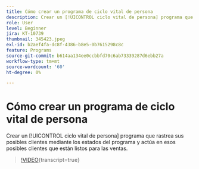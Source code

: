 ```yaml
---
title: Cómo crear un programa de ciclo vital de persona
description: Crear un [!UICONTROL ciclo vital de persona] programa que rastrea sus posibles clientes mediante los estados del programa y actúa en esos posibles clientes que están listos para las ventas.
role: User
level: Beginner
jira: KT-10739
thumbnail: 345423.jpeg
exl-id: b2aef4fa-dc8f-4386-b8e5-0b7615298c8c
feature: Programs
source-git-commit: b614aa134ee0ccbbfd70c6ab73339287d6ebb27a
workflow-type: tm+mt
source-wordcount: '60'
ht-degree: 0%

---
```


# Cómo crear un programa de ciclo vital de persona

Crear un [!UICONTROL ciclo vital de persona] programa que rastrea sus posibles clientes mediante los estados del programa y actúa en esos posibles clientes que están listos para las ventas.

>[!VIDEO](https://video.tv.adobe.com/v/345423/?quality=12&learn=on){transcript=true}

